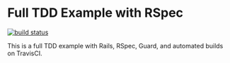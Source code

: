 # Full TDD Example with RSpec

[![build status](https://travis-ci.org/Codaisseur/full-tdd-example-rspec.svg)](https://travis-ci.org/Codaisseur/full-tdd-example-rspec)

This is a full TDD example with Rails, RSpec, Guard, and automated
builds on TravisCI.
